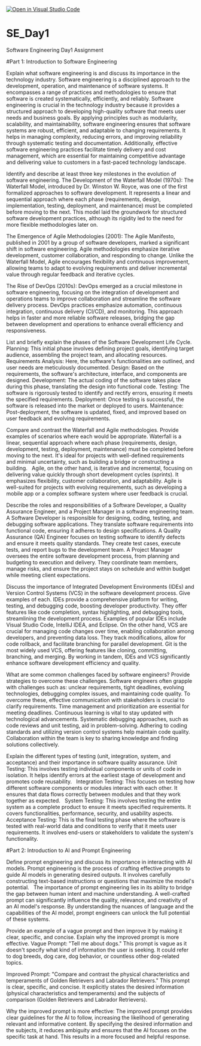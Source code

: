 [![Open in Visual Studio Code](https://classroom.github.com/assets/open-in-vscode-2e0aaae1b6195c2367325f4f02e2d04e9abb55f0b24a779b69b11b9e10269abc.svg)](https://classroom.github.com/online_ide?assignment_repo_id=15539493&assignment_repo_type=AssignmentRepo)
# SE_Day1
Software Engineering Day1 Assignment

#Part 1: Introduction to Software Engineering

Explain what software engineering is and discuss its importance in the technology industry.
Software engineering is a disciplined approach to the development, operation, and maintenance of software systems. It encompasses a range of practices and methodologies to ensure that software is created systematically, efficiently, and reliably.
Software engineering is crucial in the technology industry because it provides a structured approach to developing high-quality software that meets user needs and business goals. By applying principles such as modularity, scalability, and maintainability, software engineering ensures that software systems are robust, efficient, and adaptable to changing requirements. It helps in managing complexity, reducing errors, and improving reliability through systematic testing and documentation. Additionally, effective software engineering practices facilitate timely delivery and cost management, which are essential for maintaining competitive advantage and delivering value to customers in a fast-paced technology landscape.

Identify and describe at least three key milestones in the evolution of software engineering.
The Development of the Waterfall Model (1970s): The Waterfall Model, introduced by Dr. Winston W. Royce, was one of the first formalized approaches to software development. It represents a linear and sequential approach where each phase (requirements, design, implementation, testing, deployment, and maintenance) must be completed before moving to the next. This model laid the groundwork for structured software development practices, although its rigidity led to the need for more flexible methodologies later on.

The Emergence of Agile Methodologies (2001): The Agile Manifesto, published in 2001 by a group of software developers, marked a significant shift in software engineering. Agile methodologies emphasize iterative development, customer collaboration, and responding to change. Unlike the Waterfall Model, Agile encourages flexibility and continuous improvement, allowing teams to adapt to evolving requirements and deliver incremental value through regular feedback and iterative cycles.

The Rise of DevOps (2010s): DevOps emerged as a crucial milestone in software engineering, focusing on the integration of development and operations teams to improve collaboration and streamline the software delivery process. DevOps practices emphasize automation, continuous integration, continuous delivery (CI/CD), and monitoring. This approach helps in faster and more reliable software releases, bridging the gap between development and operations to enhance overall efficiency and responsiveness.

List and briefly explain the phases of the Software Development Life Cycle.
Planning: This initial phase involves defining project goals, identifying target audience, assembling the project team, and allocating resources.
Requirements Analysis: Here, the software's functionalities are outlined, and user needs are meticulously documented.
Design: Based on the requirements, the software's architecture, interface, and components are designed.
Development: The actual coding of the software takes place during this phase, translating the design into functional code.
Testing: The software is rigorously tested to identify and rectify errors, ensuring it meets the specified requirements.
Deployment: Once testing is successful, the software is released into the market or deployed to users.
Maintenance: Post-deployment, the software is updated, fixed, and improved based on user feedback and evolving requirements.

Compare and contrast the Waterfall and Agile methodologies. Provide examples of scenarios where each would be appropriate.
Waterfall is a linear, sequential approach where each phase (requirements, design, development, testing, deployment, maintenance) must be completed before moving to the next.
It's ideal for projects with well-defined requirements and minimal uncertainty, such as building a bridge or constructing a building.   
Agile, on the other hand, is iterative and incremental, focusing on delivering value quickly through short development cycles (sprints). It emphasizes flexibility, customer collaboration, and adaptability. Agile is well-suited for projects with evolving requirements, such as developing a mobile app or a complex software system where user feedback is crucial.   


Describe the roles and responsibilities of a Software Developer, a Quality Assurance Engineer, and a Project Manager in a software engineering team.
A Software Developer is responsible for designing, coding, testing, and debugging software applications. They translate software requirements into functional code, ensuring it adheres to design specifications. A Quality Assurance (QA) Engineer focuses on testing software to identify defects and ensure it meets quality standards. They create test cases, execute tests, and report bugs to the development team. A Project Manager oversees the entire software development process, from planning and budgeting to execution and delivery. They coordinate team members, manage risks, and ensure the project stays on schedule and within budget while meeting client expectations.

Discuss the importance of Integrated Development Environments (IDEs) and Version Control Systems (VCS) in the software development process. Give examples of each.
IDEs provide a comprehensive platform for writing, testing, and debugging code, boosting developer productivity. They offer features like code completion, syntax highlighting, and debugging tools, streamlining the development process. Examples of popular IDEs include Visual Studio Code, IntelliJ IDEA, and Eclipse. On the other hand, VCS are crucial for managing code changes over time, enabling collaboration among developers, and preventing data loss. They track modifications, allow for code rollback, and facilitate branching for parallel development. Git is the most widely used VCS, offering features like cloning, committing, branching, and merging. By working in tandem, IDEs and VCS significantly enhance software development efficiency and quality.

What are some common challenges faced by software engineers? Provide strategies to overcome these challenges.
Software engineers often grapple with challenges such as: unclear requirements, tight deadlines, evolving technologies, debugging complex issues, and maintaining code quality.
To overcome these, effective communication with stakeholders is crucial to clarify requirements. Time management and prioritization are essential for meeting deadlines. Continuous learning is vital to stay updated with technological advancements. Systematic debugging approaches, such as code reviews and unit testing, aid in problem-solving. Adhering to coding standards and utilizing version control systems help maintain code quality. Collaboration within the team is key to sharing knowledge and finding solutions collectively. 

Explain the different types of testing (unit, integration, system, and acceptance) and their importance in software quality assurance.
Unit Testing:
This involves testing individual components or units of code in isolation. It helps identify errors at the earliest stage of development and promotes code reusability.   
Integration Testing: This focuses on testing how different software components or modules interact with each other. It ensures that data flows correctly between modules and that they work together as expected.   
System Testing: This involves testing the entire system as a complete product to ensure it meets specified requirements. It covers functionalities, performance, security, and usability aspects.   
Acceptance Testing: This is the final testing phase where the software is tested with real-world data and conditions to verify that it meets user requirements. It involves end-users or stakeholders to validate the system's functionality.   


#Part 2: Introduction to AI and Prompt Engineering


Define prompt engineering and discuss its importance in interacting with AI models.
Prompt engineering is the process of crafting effective prompts to guide AI models in generating desired outputs.
It involves carefully constructing text-based instructions or questions that maximize the model's potential.   
The importance of prompt engineering lies in its ability to bridge the gap between human intent and machine understanding. A well-crafted prompt can significantly influence the quality, relevance, and creativity of an AI model's response. By understanding the nuances of language and the capabilities of the AI model, prompt engineers can unlock the full potential of these systems.

Provide an example of a vague prompt and then improve it by making it clear, specific, and concise. Explain why the improved prompt is more effective.
Vague Prompt:
"Tell me about dogs."
This prompt is vague as it doesn't specify what kind of information the user is seeking. It could refer to dog breeds, dog care, dog behavior, or countless other dog-related topics.

Improved Prompt:
"Compare and contrast the physical characteristics and temperaments of Golden Retrievers and Labrador Retrievers."
This prompt is clear, specific, and concise. It explicitly states the desired information (physical characteristics and temperaments) and the subjects of comparison (Golden Retrievers and Labrador Retrievers).

Why the improved prompt is more effective:
The improved prompt provides clear guidelines for the AI to follow, increasing the likelihood of generating relevant and informative content. By specifying the desired information and the subjects, it reduces ambiguity and ensures that the AI focuses on the specific task at hand. This results in a more focused and helpful response.
